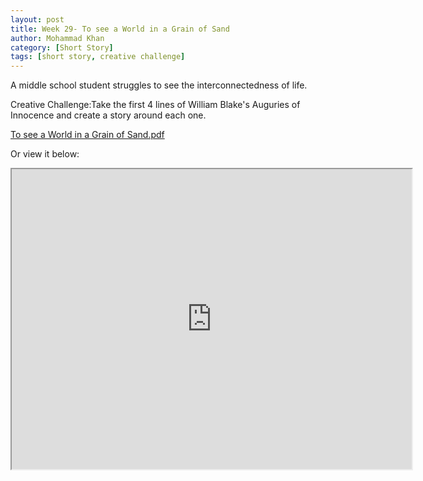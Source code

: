 ```yaml
---
layout: post
title: Week 29- To see a World in a Grain of Sand
author: Mohammad Khan
category: [Short Story]
tags: [short story, creative challenge]
---
```

A middle school student struggles to see the interconnectedness of life.


Creative Challenge:Take the first 4 lines of William Blake's Auguries of Innocence and create a story around each one.


<p><a href="https://drive.google.com/file/d/1Hv05tg9DTdQdVEQK659JQ2tabMcwrjnA/view?usp=sharing">
To see a World in a Grain of Sand.pdf</a></p>

Or view it below: 
<iframe src="https://drive.google.com/file/d/1Hv05tg9DTdQdVEQK659JQ2tabMcwrjnA/preview" width="640" height="480" allow="autoplay"></iframe>